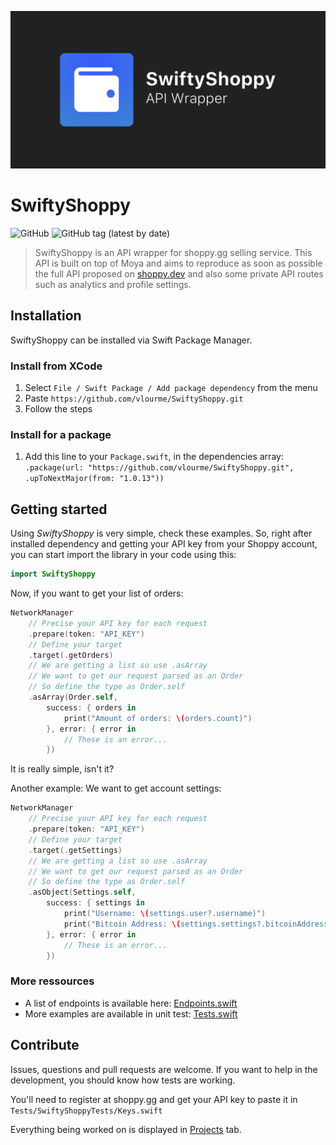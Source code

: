 <p align="center">
    <img src="Media/Board.png" />
</p>

# SwiftyShoppy
![GitHub](https://img.shields.io/github/license/vlourme/SwiftyShoppy)
![GitHub tag (latest by date)](https://img.shields.io/github/v/tag/vlourme/SwiftyShoppy?color=ff1a55&label=version)
> SwiftyShoppy is an API wrapper for shoppy.gg selling service.
> This API is built on top of Moya and aims to reproduce as soon as possible the full API proposed on [shoppy.dev](shoppy.dev) and also some private API routes such as analytics and profile settings.

## Installation
SwiftyShoppy can be installed via Swift Package Manager.

### Install from XCode
1. Select `File / Swift Package / Add package dependency` from the menu
2. Paste `https://github.com/vlourme/SwiftyShoppy.git`
3. Follow the steps

### Install for a package
1. Add this line to your `Package.swift`, in the dependencies array: `
.package(url: "https://github.com/vlourme/SwiftyShoppy.git", .upToNextMajor(from: "1.0.13"))
`

## Getting started
Using *SwiftyShoppy* is very simple, check these examples.
So, right after installed dependency and getting your API key from your Shoppy account, you can start import the library in your code using this: 
```swift
import SwiftyShoppy
```

Now, if you want to get your list of orders:
```swift
NetworkManager
    // Precise your API key for each request
    .prepare(token: "API_KEY")
    // Define your target
    .target(.getOrders)
    // We are getting a list so use .asArray
    // We want to get our request parsed as an Order
    // So define the type as Order.self
    .asArray(Order.self,
        success: { orders in
            print("Amount of orders: \(orders.count)")
        }, error: { error in
            // These is an error...
        })
```

It is really simple, isn't it?

Another example: We want to get account settings:
```swift
NetworkManager
    // Precise your API key for each request
    .prepare(token: "API_KEY")
    // Define your target
    .target(.getSettings)
    // We are getting a list so use .asArray
    // We want to get our request parsed as an Order
    // So define the type as Order.self
    .asObject(Settings.self,
        success: { settings in
            print("Username: \(settings.user?.username)")
            print("Bitcoin Address: \(settings.settings?.bitcoinAddress)")
        }, error: { error in
            // These is an error...
        })
```

### More ressources
- A list of endpoints is available here: [Endpoints.swift](https://github.com/vlourme/SwiftyShoppy/blob/master/SwiftyShoppy/Endpoints/Endpoints.swift)
- More examples are available in unit test: [Tests.swift](https://github.com/vlourme/SwiftyShoppy/blob/master/Tests/SwiftyShoppyTests/Tests.swift)


## Contribute
Issues, questions and pull requests are welcome. If you want to help in the development, you should know how tests are working.

You'll need to register at shoppy.gg and get your API key to paste it in `Tests/SwiftyShoppyTests/Keys.swift`

Everything being worked on is displayed in [Projects](https://github.com/vlourme/SwiftyShoppy/projects) tab.
